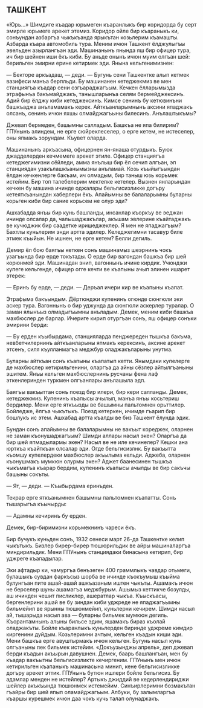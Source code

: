 ## ТАШКЕНТ

«Юрь...» Шимдиге къадар юрьмеген къаранлыкъ бир коридорда бу серт эмирле юрьмеге арекет этемиз.
Коридор ойле бир къараныкъ ки, сонъундан азбаргъа чыкъкъанда ярыкътан козьлерим къамашты.
Азбарда къара автомобиль тура.
Меним ичюн Ташкент ёлджулыгъы эвельден азырлангъан эди.
Машинанынъ янында яш бир офицер тура, ич бир шейнен иши ёкъ киби.
Бу аньде онынъ ичюн муим олгъан шей: берильген эмирни ерине кетирмек эди.
Янына кельгенимизнен:

— Бекторе аркъадаш, — деди. — Бугунь сени Ташкентке алып кетмек вазифеси манъа берпльди.
Бу машинанен кетеджекмиз ве мен станциягъа къадар сени озгъараджагъым.
Кечкен ёлларымызда этрафынъа бакъмайджакъ, танышларынъа селям бермейджексинъ.
Адий бир ёлджу киби кетеджексинъ.
Кимсе сенинъ бу кетювинъни башкъаджа анъламамакъ керек.
Айткъанларымнынъ аксини япаджакъ олсанъ, сенинъ ичюн яхшы олмайджагъыны билесинъ.
Анълаштыкъмы?

Джевап бермеден, башымны салладым.
Башкъа не япа билирим?
ГПУнынъ элиндем, не ерге сюйреклеселер, о ерге кетем, не истеселер, оны япмакъ зорундам.
Къувет оларда.

Машинанынъ аркъасына, офицернен ян-янаша отурдыкъ.
Буюк джадделерден кечмемеге арекет этиле.
Офицер станциягъа кетеджегимизни сёйледи, амма янълыш бир ёл сечип алгъан, эп станциядан узакълашкъанымызны анъламай.
Козь къыйыгъындан ёлдан кечкенлерге бакъам, ич олмадым, бир таныш юзь корьмек истейим.
Бир топ талебелерим мектепке кетелер.
Вызнен янларындан кечкен бу машина ичинде оджалары бельгисизликке догъру кетеяткъанындан хаберлери ёкъ.
Апайымны ве балаларымны буларны корьген киби бир сание корьсем не олур эди?

Ашхабадда янъы бир кунь башланды, инсанлар къоркъу ве эеджан ичинде олсалар да, чалышаджакълар, акъшам эвлерине къайтаджакъ ве кучюджик бир саадетке иришеджеклер.
Я мен не япаджагъым?
Бахтлы куньлерим энди артта эдилер.
Келеджегимни тасавур биле этмек къыйын.
Не ишнен, не ерге кетем?
Белли дегиль.

Демир ёл бою баягъы кеткен сонъ машинамыз шеэрнинъ чокъ узагъында бир ерде токътады.
О ерде бир вагондан башкъа бир шей корюнмей эди.
Машинадан энип, вагоннынъ ичине кирдик.
Учюнджи купеге кельгенде, офицер огге кечти ве къапыны ачып элинен ишарет этерек:

— Еринъ бу ерде, — деди. — Деръал ичери кир ве къапыны къапат.

Этрафыма бакъындым.
Дёртюнджи купенинъ огюнде сюнгюли эки аскер тура.
Вагоннынъ о бир уджунда да сюнгюли аскерлер туралар.
О заман ялынъыз олмадыгъымны анъладым.
Демек, меним киби башкъа махбюслер де барлар.
Ичериге кирип отургъан сонъ, яш офицер сонъки эмирини берди:

— Бу ерден къыбырдама, станцияларда пенджереден тышкъа бакъма, невбетчилернинъ айткъанларыны япмакъ керексинъ, аксине арекет этсенъ, силя къулланмагъа меджбур оладжакъларыны унутма.

Буларны айткъан сонъ къапыны къапатып кетти.
Янымдаки купелерге де махбюслер кетирильгенини, оларгъа да айны сёзлер айтылгъаныны эшитем.
Янъы кельген махбюслернинъ русчаны фена лаф эткенлеринден туркмен олгъанлары анълашыла эдп.

Баягъы вакъыттан сонъ поезд бир илери, бир кери салланды.
Демек, кетеджекмиз.
Купенинъ къапысы ачылып, манъа янъы косьтериш бердилер.
Мени ерге яткъызды ве башымны пальтомнен орьттилер.
Бойледже, ёлгъа чыкътыкъ.
Поезд кетеркен, ичимде гъарип бир бошлукъ ис этем.
Ашхабад артта къалды ве биз Ташкент ёлунда эдик.

Бундан сонъ апайымны ве балаларымны не вакъыт кореджек, оларнен не заман къонушаджагъым?
Шимди аллары насыл экен?
Оларгъа да бир шей япмадылармы экен?
Насыл ве не иле кечинелер?
Кешки ана юрткъа къайткъан олсалар эди.
Огде бельгисизлнк.
Бу вакъытта къомшу купелердеки махбюслер акъылыма кельди.
Аджеба, оларнен къонушмакъ мумкюн олурмы экен?
Аджет баанесинен тышкъа чыкъмагъа къарар бердим, купенинъ къапысы ачылды ве бир сакъчы башыны сокъты.

— Ят, — деди. — Къыбырдама еринъден.

Текрар ерге яткъанымнен башымны пальтомнен къапатты.
Сонъ тышарыгъа къычырды:

— Адамны кечиринъ бу ерден.

Демек, бир-биримизни корьмекнинъ чареси ёкъ.

Бир бучукъ куньден сонъ, 1932 сенеси март 26-да Ташкентке келип чыкътыкъ.
Бизлер бирер-бирер тюшюрильдик ве айры машиналаргъа миндирильдик.
Мени ГПУнынъ станциядаки бинасына кетирип, бир уджреге къападылар.

Эки афтадыр ки, чамургъа бенъзеген 400 граммлыкъ чавдар отьмеги, булашыкъ сувдан фаркъсыз шорба ве ичинде къокъумыш къыйма булунгъан пите ашай-ашай ашкъазаным иштен чыкъты.
Ашамакъ ичюн не берселер шуны ашамагъа меджбурым.
Ашымыз кеттикче бозулды, аш ичинден чешит писликлер, ашератлар чыкъа.
Къыскъасы, бергенлерини ашай ве бу зиндан киби уджреде не япаджагъымны бильмейип ве ярынны тюшюнмейип, куньлерни кечирем.
Шимди насыл ай, тышарыда насыл ава — буларны бильмек мумкюн дегиль.
Къорантамнынъ алыны бильсе эдим, яшамакъ бираз къолай оладжакъты.
Бойле къаранлыкъ куньлерден биринде уджреме кимдир киргенини дуйдым.
Козьлеримни ачтым, кельген къадын киши эди.
Мени башкъа ерге авуштырмакъ ичюн кельген.
Бугунь насыл кунь олгъаныны пек бильмек истейим.
«Докъузынджы апрель», деп джевап берди къадын акъырын давушнен.
Демек, баарь башлангъан, мен бу къадар вакъытны бельгисизликте кечиргеним.
ГПУнынъ мен ичюн кетирильген къапаныкъ машинасына минип, кене бельгисизликке догъру арекет эттик.
ГПУнынъ бутюн ишлери бойле бельгисиз.
Бу адамлар менден не истейлер?
Артыкъ джиддий ве кедерлендириджи шейлер акъкъында тюшюнмек истемейим.
Синъирлеримни бозмакътан гъайры бир шей япып оламайджагъым.
Албуки, бу залымларгъа къаршы курешмек ичюн даа чокъ кучь талап олунаджакъ.
